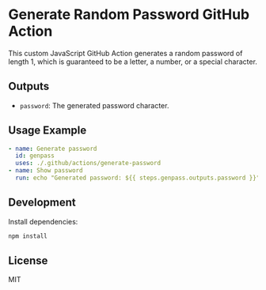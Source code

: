 # Generate Random Password GitHub Action

This custom JavaScript GitHub Action generates a random password of length 1, which is guaranteed to be a letter, a number, or a special character.

## Outputs
- `password`: The generated password character.

## Usage Example
```yaml
- name: Generate password
  id: genpass
  uses: ./.github/actions/generate-password
- name: Show password
  run: echo "Generated password: ${{ steps.genpass.outputs.password }}"
```

## Development
Install dependencies:
```sh
npm install
```

## License
MIT
